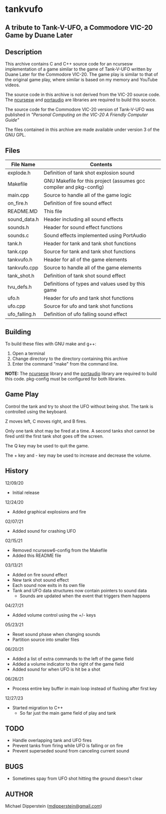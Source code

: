 # tankvufo
## A tribute to Tank-V-UFO, a Commodore VIC-20 Game by Duane Later

## Description
This archive contains C and C++ source code for an ncursesw implementation of a
game similar to the game of Tank-V-UFO written by Duane Later for the Commodore
VIC-20.  The game play is similar to that of the original game play, where
similar is based on my memory and YouTube videos.

The source code in this archive is not derived from the VIC-20 source code.
The [ncursesw](https://invisible-island.net/ncurses/ "ncursesw") and
[portaudio](http://www.portaudio.com/ "portaudio") are libraries are required
to build this source.

The source code for the Commodore VIC-20 version of Tank-V-UFO was published in
_"Personal Computing on the VIC-20 A Friendly Computer Guide"_

The files contained in this archive are made available under version 3 of the
GNU GPL.

## Files

| File Name  | Contents |
| ---        | ---      |
| explode.h  | Definition of tank shot explosion sound |
| Makefile   | GNU Makefile for this project (assumes gcc compiler and pkg-config) |
| main.cpp   | Source to handle all of the game logic |
| on_fire.h  | Definition of fire sound effect |
| README.MD  | This file |
| sound_data.h | Header including all sound effects |
| sounds.h   | Header for sound effect functions |
| sounds.c   | Sound effects implemented using PortAudio |
| tank.h     | Header for tank and tank shot functions |
| tank.cpp   | Source for tank and tank shot functions |
| tankvufo.h | Header for all of the game elements |
| tankvufo.cpp | Source to handle all of the game elements |
| tank_shot.h | Definition of tank shot sound effect |
| tvu_defs.h | Definitions of types and values used by this game |
| ufo.h      | Header for ufo and tank shot functions |
| ufo.cpp    | Source for ufo and tank shot functions |
| ufo_falling.h | Definition of ufo falling sound effect |

## Building
To build these files with GNU make and g++:
1. Open a terminal
2. Change directory to the directory containing this archive
3. Enter the command "make" from the command line.

**NOTE:** The [ncursesw](https://invisible-island.net/ncurses/ "ncursesw")
library and the [portaudio](http://www.portaudio.com/ "portaudio") library are
required to build this code.  pkg-config must be configured for both libraries.

## Game Play
Control the tank and try to shoot the UFO without being shot.  The tank is
controlled using the keyboard.

Z moves left, C moves right, and B fires.

Only one tank shot may be fired at a time.  A second tanks shot cannot be fired
until the first tank shot goes off the screen.

The Q key may be used to quit the game.

The + key and - key may be used to increase and decrease the volume.

## History
12/09/20
* Initial release

12/24/20
* Added graphical explosions and fire

02/07/21
* Added sound for crashing UFO

02/15/21
* Removed ncursesw6-config from the Makefile
* Added this README file

03/13/21
* Added on fire sound effect
* New tank shot sound effect
* Each sound now exits in its own file
* Tank and UFO data structures now contain pointers to sound data
  * Sounds are updated when the event that triggers them happens

04/27/21
* Added volume control using the +/- keys

05/23/21
* Reset sound phase when changing sounds
* Partition source into smaller files

06/20/21
* Added a list of extra commands to the left of the game field
* Added a volume indicator to the right of the game field
* Added sound for when UFO is hit be a shot

06/26/21
* Process entire key buffer in main loop instead of flushing after first key

12/27/23
* Started migration to C++
  * So far just the main game field of play and tank

## TODO
- Handle overlapping tank and UFO fires
- Prevent tanks from firing while UFO is falling or on fire
- Prevent superseded sound from canceling current sound

## BUGS
- Sometimes spay from UFO shot hitting the ground doesn't clear


## AUTHOR
Michael Dipperstein (mdipperstein@gmail.com)
